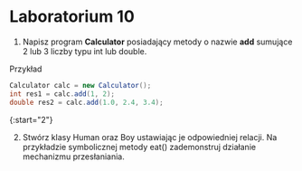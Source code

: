 # Laboratorium 10

1. Napisz program **Calculator** posiadający metody o nazwie **add** sumujące 2 lub 3 liczby typu int lub double.

Przykład

```java
Calculator calc = new Calculator();
int res1 = calc.add(1, 2);
double res2 = calc.add(1.0, 2.4, 3.4);
```

{:start="2"}

2. Stwórz klasy Human oraz Boy ustawiając je odpowiedniej relacji. Na przykładzie symbolicznej metody eat() zademonstruj działanie mechanizmu przesłaniania.
